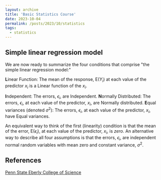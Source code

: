 ```yaml
---
layout: archive
title: 'Basic Statistics Course'
date: 2023-10-04
permalink: /posts/2023/10/statistics
tags:
  - statistics
---
```


## Simple linear regression model
We are now ready to summarize the four conditions that comprise "the simple linear regression model:"

**L**inear Function: The mean of the response, $\mbox{E}(Y_i)$ at each value of the predictor $x_i$ is a Linear function of the $x_i$.

**I**ndependent: The errors, $\epsilon_{i}$, are Independent. 
**N**ormally Distributed: The errors, $\epsilon_{i}$, at each value of the predictor, $x_i$, are Normally distributed.
**E**qual variances (denoted $\sigma^{2}$): The errors, $\epsilon_{i}$, at each value of the predictor, $x_i$, have Equal variances.

An equivalent way to think of the first (linearity) condition is that the mean of the error, $\mbox{E}(\epsilon_i)$, at each value of the predictor, $x_i$, is *zero*. An alternative way to describe all four assumptions is that the errors, $\epsilon_{i}$, are independent normal random variables with mean zero and constant variance, $\sigma^{2}$.

## References
[Penn State Eberly College of Science](https://online.stat.psu.edu/stat501/lesson/1/1.3)